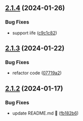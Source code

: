 ## [2.1.4](https://github.com/t4y3/mediancut/compare/v2.1.3...v2.1.4) (2024-01-26)


### Bug Fixes

* support iife ([c9c1c82](https://github.com/t4y3/mediancut/commit/c9c1c82e8d17864bb91dffffdc5f707de25334c9))

## [2.1.3](https://github.com/t4y3/mediancut/compare/v2.1.2...v2.1.3) (2024-01-22)


### Bug Fixes

* refactor code ([07719a2](https://github.com/t4y3/mediancut/commit/07719a21afef7a34234c588a328fcf8df3fd3a63))

## [2.1.2](https://github.com/t4y3/mediancut/compare/v2.1.1...v2.1.2) (2024-01-17)


### Bug Fixes

* update README.md 🐛 ([fb182b6](https://github.com/t4y3/mediancut/commit/fb182b696ae83f742bd2ad6c9248aff634a9ef37))
